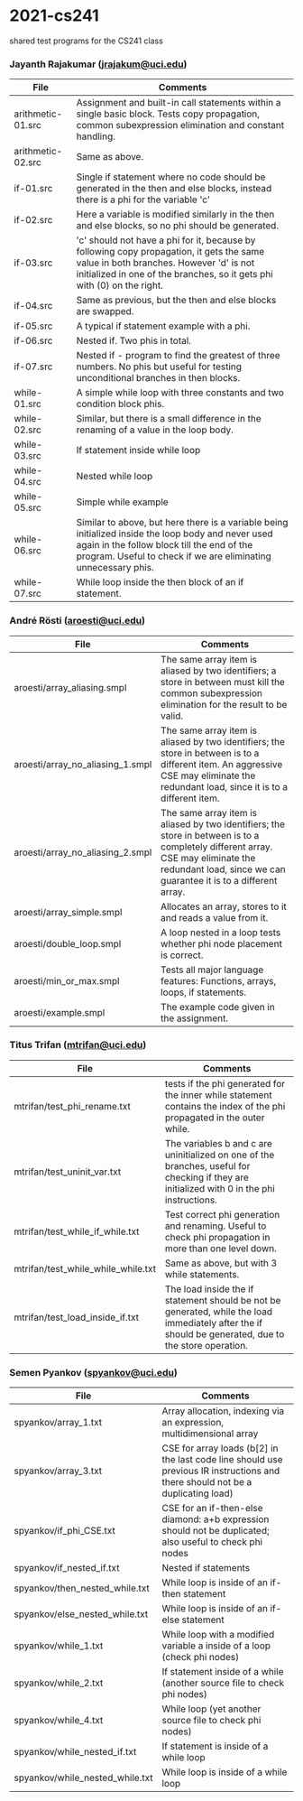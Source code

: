 # 2021-cs241
shared test programs for the CS241 class

### Jayanth Rajakumar (jrajakum@uci.edu)
| File| Comments |
| ----------- | --- |
| arithmetic-01.src | Assignment and built-in call statements within a single basic block. Tests copy propagation, common subexpression elimination and constant handling.|
| arithmetic-02.src | Same as above. |
| if-01.src | Single if statement where no code should be generated in the then and else blocks, instead there is a phi for the variable 'c' |
| if-02.src | Here a variable is modified similarly in the then and else blocks, so no phi should be generated. |
| if-03.src | 'c' should not have a phi for it, because by following copy propagation, it gets the same value in both branches. However 'd' is not initialized in one of the branches, so it gets phi with (0) on  the right. |
| if-04.src | Same as previous, but the then and else blocks are swapped. |
| if-05.src | A typical if statement example with a phi. |
| if-06.src | Nested if. Two phis in total. |
| if-07.src | Nested if - program to find the greatest of three numbers. No phis but useful for testing unconditional branches in then blocks. |
| while-01.src | A simple while loop with three constants and two condition block phis. | 
| while-02.src | Similar, but there is a small difference in the renaming of a value in the loop body. |
| while-03.src |  If statement inside while loop |
| while-04.src | Nested while loop |
| while-05.src | Simple while example |
| while-06.src | Similar to above, but here there is a variable being initialized inside the loop body and never used again in the follow block till the end of the program. Useful to check if we are eliminating unnecessary phis. |
| while-07.src | While loop inside the then block of an if statement. |


### André Rösti (aroesti@uci.edu)

| File | Comments |
| ---- | -------- |
| aroesti/array_aliasing.smpl | The same array item is aliased by two identifiers; a store in between must kill the common subexpression elimination for the result to be valid. |
| aroesti/array_no_aliasing_1.smpl | The same array item is aliased by two identifiers; the store in between is to a different item. An aggressive CSE may eliminate the redundant load, since it is to a different item. |
| aroesti/array_no_aliasing_2.smpl | The same array item is aliased by two identifiers; the store in between is to a completely different array. CSE may eliminate the redundant load, since we can guarantee it is to a different array. |
| aroesti/array_simple.smpl | Allocates an array, stores to it and reads a value from it. |
| aroesti/double_loop.smpl | A loop nested in a loop tests whether phi node placement is correct. |
| aroesti/min_or_max.smpl | Tests all major language features: Functions, arrays, loops, if statements. |
| aroesti/example.smpl | The example code given in the assignment. |


### Titus Trifan (mtrifan@uci.edu)

| File | Comments |
| ---- | -------- |
| mtrifan/test_phi_rename.txt |tests if the phi generated for the inner while statement contains the index of the phi propagated in the outer while. |
| mtrifan/test_uninit_var.txt | The variables b and c are uninitialized on one of the branches, useful for checking if they are initialized with 0 in the phi instructions. |
| mtrifan/test_while_if_while.txt | Test correct phi generation and renaming. Useful to check phi propagation in more than one level down. |
| mtrifan/test_while_while_while.txt | Same as above, but with 3 while statements. |
| mtrifan/test_load_inside_if.txt | The load inside the if statement should be not be generated, while the load immediately after the if should be generated, due to the store operation. |

### Semen Pyankov (spyankov@uci.edu)

| File | Comments |
| ---- | -------- |
| spyankov/array_1.txt | Array allocation, indexing via an expression, multidimensional array |
| spyankov/array_3.txt | CSE for array loads (b[2] in the last code line should use previous IR instructions and there should not be a duplicating load) |
| spyankov/if_phi_CSE.txt | CSE for an if-then-else diamond: a+b expression should not be duplicated; also useful to check phi nodes |
| spyankov/if_nested_if.txt | Nested if statements |
| spyankov/then_nested_while.txt | While loop is inside of an if-then statement |
| spyankov/else_nested_while.txt | While loop is inside of an if-else statement |
| spyankov/while_1.txt | While loop with a modified variable a inside of a loop (check phi nodes) |
| spyankov/while_2.txt | If statement inside of a while (another source file to check phi nodes) |
| spyankov/while_4.txt | While loop (yet another source file to check phi nodes) |
| spyankov/while_nested_if.txt | If statement is inside of a while loop |
| spyankov/while_nested_while.txt | While loop is inside of a while loop |

